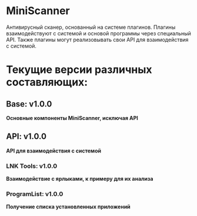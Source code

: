 # MiniScanner
Антивирусный сканер, основанный на системе плагинов. Плагины взаимодействуют с системой и основой программы через специальный API. Также плагины могут реализовывать свои API для взаимодействия с системой.
# Текущие версии различных составляющих:
## Base: v1.0.0
**Основные компоненты MiniScanner, исключая API**
## API: v1.0.0
**API для взаимодействия с системой**
### LNK Tools: v1.0.0
**Взаимодействие с ярлыками, к примеру для их анализа**
### ProgramList: v1.0.0
**Получение списка установленных приложений**
